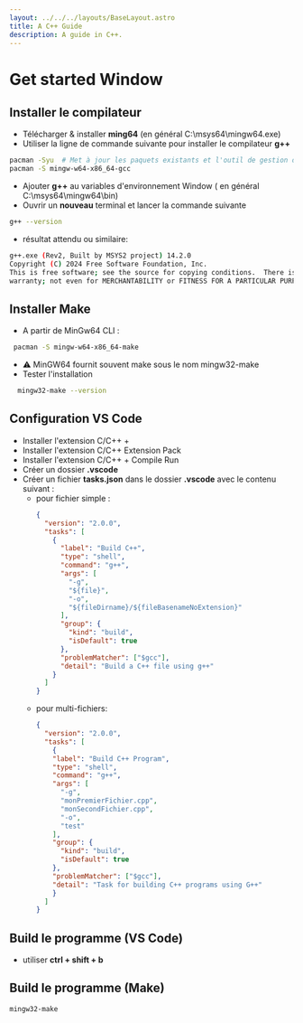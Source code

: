 ```yaml
---
layout: ../../../layouts/BaseLayout.astro
title: A C++ Guide
description: A guide in C++.
---
```


# Get started Window

## Installer le compilateur
- Télécharger & installer **ming64** (en général C:\msys64\mingw64.exe)
- Utiliser la ligne de commande suivante pour installer le compilateur **g++** 
```bash
pacman -Syu  # Met à jour les paquets existants et l'outil de gestion des paquets
pacman -S mingw-w64-x86_64-gcc

```
- Ajouter **g++** au variables d'environnement Window ( en général C:\msys64\mingw64\bin)
- Ouvrir un **nouveau** terminal et lancer la commande suivante 
```bash
g++ --version
```
  - résultat attendu ou similaire: 
```bash
g++.exe (Rev2, Built by MSYS2 project) 14.2.0
Copyright (C) 2024 Free Software Foundation, Inc.
This is free software; see the source for copying conditions.  There is NO
warranty; not even for MERCHANTABILITY or FITNESS FOR A PARTICULAR PURPOSE.
```
## Installer Make 
- A partir de MinGw64 CLI :
 ```bash 
  pacman -S mingw-w64-x86_64-make
 ```
- ⚠️ MinGW64 fournit souvent make sous le nom mingw32-make
- Tester l'installation
```bash 
  mingw32-make --version
```
  

## Configuration VS Code
- Installer l'extension C/C++ + 
- Installer l'extension C/C++ Extension Pack 
- Installer l'extension C/C++ + Compile Run
- Créer un dossier **.vscode**
- Créer un fichier **tasks.json** dans le dossier **.vscode** avec le contenu suivant :
  - pour fichier simple :  
    ```json
    {
      "version": "2.0.0",
      "tasks": [
        {
          "label": "Build C++",
          "type": "shell",
          "command": "g++",
          "args": [
            "-g",
            "${file}",
            "-o",
            "${fileDirname}/${fileBasenameNoExtension}"
          ],
          "group": {
            "kind": "build",
            "isDefault": true
          },
          "problemMatcher": ["$gcc"],
          "detail": "Build a C++ file using g++"
        }
      ]
    }

    ```
  - pour multi-fichiers:  
    ```json
    {
      "version": "2.0.0",
      "tasks": [
        {
        "label": "Build C++ Program",
        "type": "shell",
        "command": "g++",
        "args": [
          "-g",
          "monPremierFichier.cpp",
          "monSecondFichier.cpp",
          "-o",
          "test"
        ],
        "group": {
          "kind": "build",
          "isDefault": true
        },
        "problemMatcher": ["$gcc"],
        "detail": "Task for building C++ programs using G++"
        }
      ]
    }
    ```  
## Build le programme (VS Code)

- utiliser **ctrl + shift + b**

## Build le programme (Make)
```bash
mingw32-make 
```